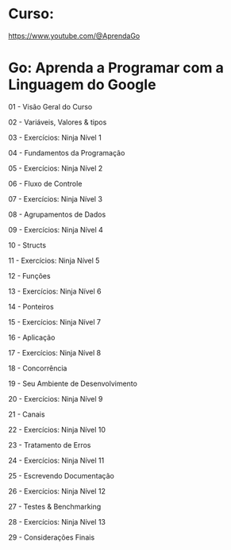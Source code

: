 # Curso:
https://www.youtube.com/@AprendaGo

# Go: Aprenda a Programar com a Linguagem do Google

01 - Visão Geral do Curso

02 - Variáveis, Valores & tipos

03 - Exercícios: Ninja Nível 1

04 - Fundamentos da Programação

05 - Exercícios: Ninja Nível 2

06 - Fluxo de Controle

07 - Exercícios: Ninja Nível 3

08 - Agrupamentos de Dados

09 - Exercícios: Ninja Nível 4

10 - Structs

11 - Exercícios: Ninja Nível 5

12 - Funções

13 - Exercícios: Ninja Nível 6

14 - Ponteiros

15 - Exercícios: Ninja Nível 7

16 - Aplicação

17 - Exercícios: Ninja Nível 8

18 - Concorrência

19 - Seu Ambiente de Desenvolvimento

20 - Exercícios: Ninja Nível 9

21 - Canais

22 - Exercícios: Ninja Nível 10

23 - Tratamento de Erros

24 - Exercícios: Ninja Nível 11

25 - Escrevendo Documentação

26 - Exercícios: Ninja Nível 12

27 - Testes & Benchmarking

28 - Exercícios: Ninja Nível 13

29 - Considerações Finais

